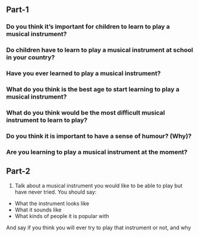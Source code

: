 ## Part-1

### Do you think it’s important for children to learn to play a musical instrument?

### Do children have to learn to play a musical instrument at school in your country?

### Have you ever learned to play a musical instrument?

### What do you think is the best age to start learning to play a musical instrument?

### What do you think would be the most difficult musical instrument to learn to play?

### Do you think it is important to have a sense of humour? (Why)?

### Are you learning to play a musical instrument at the moment?

## Part-2

1. Talk about a musical instrument you would like to be able to play but have never tried. You should say:

- What the instrument looks like
- What it sounds like
- What kinds of people it is popular with

And say if you think you will ever try to play that instrument or not, and why
